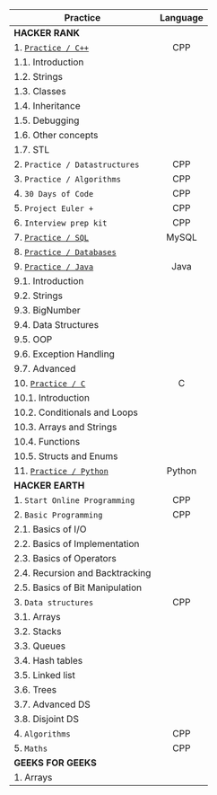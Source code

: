 |    Practice    |  Language    |       
| ---------------|:------------:|
| **HACKER RANK**    |          |                           
| 1. [`Practice / C++`](https://github.com/debacoding/1.CPP) | CPP | 
| 1.1. Introduction | | 
| 1.2. Strings | | 
| 1.3. Classes | | 
| 1.4. Inheritance | |
| 1.5. Debugging | |
| 1.6. Other concepts | |
| 1.7. STL | | 
| 2. `Practice / Datastructures`| CPP | 
| 3. `Practice / Algorithms` | CPP | 
| 4. `30 Days of Code` | CPP | 
| 5. `Project Euler +`| CPP | 
| 6. `Interview prep kit`| CPP | 
| 7. [`Practice / SQL`](https://github.com/debacoding/5.SQL)| MySQL | 
| 8. [`Practice / Databases`](https://github.com/debacoding/5.SQL)| | 
| 9. [`Practice / Java`](https://github.com/debacoding/6.JAVA) | Java |
| 9.1. Introduction | |
| 9.2. Strings | |
| 9.3. BigNumber | |
| 9.4. Data Structures | |
| 9.5. OOP | |
| 9.6. Exception Handling | |
| 9.7. Advanced | |
| 10. [`Practice / C`](https://github.com/debacoding/3.C)| C|
| 10.1. Introduction | |
| 10.2. Conditionals and Loops | |
| 10.3. Arrays and Strings| |
| 10.4. Functions | |
| 10.5. Structs and Enums | |
| 11. [`Practice / Python`](https://github.com/debacoding/7.PYTHON) | Python |
| **HACKER EARTH** | |
| 1. `Start Online Programming` | CPP |
| 2. `Basic Programming` | CPP |
| 2.1. Basics of I/O | |
| 2.2. Basics of Implementation | |
| 2.3. Basics of Operators | |
| 2.4. Recursion and Backtracking | |
| 2.5. Basics of Bit Manipulation | |
| 3. `Data structures` | CPP |
| 3.1. Arrays | |
| 3.2. Stacks | |
| 3.3. Queues | |
| 3.4. Hash tables | |
| 3.5. Linked list | | 
| 3.6. Trees | |
| 3.7. Advanced DS | |
| 3.8. Disjoint DS | |
| 4. `Algorithms` | CPP |
| 5. `Maths` | CPP |
| **GEEKS FOR GEEKS** | |
| 1. Arrays | |
